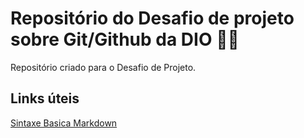 # Repositório do Desafio de projeto sobre Git/Github da DIO :woman_technologist:
Repositório criado para o Desafio de Projeto.

## Links úteis 
[Sintaxe Basica Markdown](https://www.markdownguide.org/basic-syntax/)
